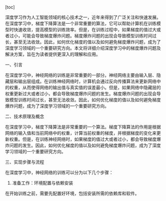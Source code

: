 
[toc]                    
                
                
深度学习作为人工智能领域的核心技术之一，近年来得到了广泛关注和快速发展。在深度学习中，梯度下降算法是一个非常重要的算法，它可以帮助计算机在训练模型时快速收敛，提高模型的训练效率。但是，在训练过程中，如果梯度的值过大或者过小，可能会导致梯度爆炸问题。梯度爆炸问题的出现会导致模型训练时间过长，甚至无法收敛。因此，如何优化梯度的值以及如何避免梯度爆炸问题，成为了深度学习领域的一个重要研究方向。本文将详细介绍深度学习中的梯度爆炸问题及解决方案，旨在为读者提供更深入的理解和应用。

一、引言

在深度学习中，神经网络的训练是非常重要的一部分。神经网络主要由输入层、隐藏层和输出层组成。在训练神经网络时，计算机会通过反向传播算法来更新网络中的权重，从而使得网络的输出值与真实值的误差最小。但是，如果网络中隐藏层的权重更新过大或者过小，都会导致梯度爆炸问题的发生。梯度爆炸问题的出现会导致模型训练时间过长，甚至无法收敛。因此，如何优化梯度的值以及如何避免梯度爆炸问题，成为了深度学习领域的一个重要研究方向。

二、技术原理及概念

在深度学习中，梯度下降算法是非常重要的一个算法。梯度下降算法的作用是根据网络的输入值和当前网络中的权重，计算当前权重的梯度，并根据梯度的变化来更新权重。但是，在训练神经网络时，如果梯度的值过大或者过小，都会导致梯度爆炸问题的发生。因此，如何优化梯度的值以及如何避免梯度爆炸问题，成为了深度学习领域的一个重要研究方向。

三、实现步骤与流程

在深度学习中，神经网络的训练可以分为以下几个步骤：

1. 准备工作：环境配置与依赖安装

在开始训练之前，需要先配置好环境，包括安装所需的依赖库和软件。

